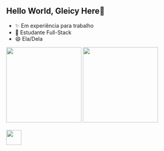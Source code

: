 ## Hello World, Gleicy Here👋

- ✨ Em experiência para trabalho
- 📗 Estudante Full-Stack
- 😄 Ela/Dela

<div>

<img src="https://github-readme-stats.vercel.app/api?username=gkwitch&show_icons=true&theme=radical" height="200px"/>
<img src="https://github-readme-stats.vercel.app/api/top-langs/?username=gkwitch&layout=compact&theme=radical" height="200px"/>

</div>

<div style="display: inline_block"><br>
<img aling="center" width="40px" height="40px" src="https://cdn-icons-png.flaticon.com/512/174/174854.png"/>
</div>
